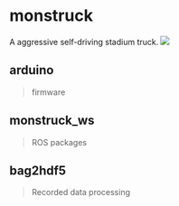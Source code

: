 # monstruck
A aggressive self-driving stadium truck.
![](https://github.com/NeuromorphicProcessorProject/monstruck/blob/master/docs/imgs/TMTv1.jpg?raw=true)
## arduino
> firmware
## monstruck_ws
> ROS packages
## bag2hdf5
> Recorded data processing